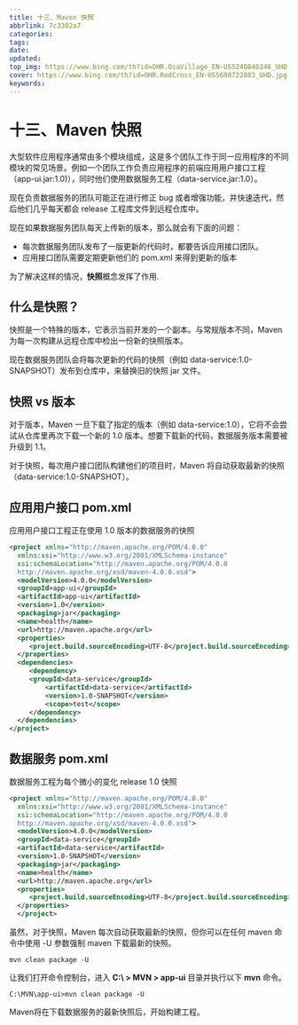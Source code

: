 ```yaml
---
title: 十三、Maven 快照
abbrlink: 7c3302a7
categories: 
tags: 
date: 
updated: 
top_img: https://www.bing.com/th?id=OHR.OiaVillage_EN-US5240840248_UHD.jpg
cover: https://www.bing.com/th?id=OHR.RedCross_EN-US5698722803_UHD.jpg
keywords: 
---
```

# 十三、Maven 快照

大型软件应用程序通常由多个模块组成，这是多个团队工作于同一应用程序的不同模块的常见场景。例如一个团队工作负责应用程序的前端应用用户接口工程（app-ui.jar:1.0)），同时他们使用数据服务工程（data-service.jar:1.0）。

现在负责数据服务的团队可能正在进行修正 bug 或者增强功能，并快速迭代，然后他们几乎每天都会 release 工程库文件到远程仓库中。

现在如果数据服务团队每天上传新的版本，那么就会有下面的问题：

- 每次数据服务团队发布了一版更新的代码时，都要告诉应用接口团队。
- 应用接口团队需要定期更新他们的 pom.xml 来得到更新的版本

为了解决这样的情况，**快照**概念发挥了作用.

## 什么是快照？

快照是一个特殊的版本，它表示当前开发的一个副本。与常规版本不同，Maven 为每一次构建从远程仓库中检出一份新的快照版本。

现在数据服务团队会将每次更新的代码的快照（例如 data-service:1.0-SNAPSHOT）发布到仓库中，来替换旧的快照 jar 文件。

## 快照 vs 版本

对于版本，Maven 一旦下载了指定的版本（例如 data-service:1.0），它将不会尝试从仓库里再次下载一个新的 1.0 版本。想要下载新的代码，数据服务版本需要被升级到 1.1。

对于快照，每次用户接口团队构建他们的项目时，Maven 将自动获取最新的快照（data-service:1.0-SNAPSHOT）。

## 应用用户接口 pom.xml

应用用户接口工程正在使用 1.0 版本的数据服务的快照

```xml
<project xmlns="http://maven.apache.org/POM/4.0.0" 
  xmlns:xsi="http://www.w3.org/2001/XMLSchema-instance"
  xsi:schemaLocation="http://maven.apache.org/POM/4.0.0 
  http://maven.apache.org/xsd/maven-4.0.0.xsd">
  <modelVersion>4.0.0</modelVersion>
  <groupId>app-ui</groupId>
  <artifactId>app-ui</artifactId>
  <version>1.0</version>
  <packaging>jar</packaging>
  <name>health</name>
  <url>http://maven.apache.org</url>
  <properties>
     <project.build.sourceEncoding>UTF-8</project.build.sourceEncoding>
  </properties>
  <dependencies>
     <dependency>
     <groupId>data-service</groupId>
         <artifactId>data-service</artifactId>
         <version>1.0-SNAPSHOT</version>
         <scope>test</scope>
     </dependency>
  </dependencies>
</project>
```

## 数据服务 pom.xml

数据服务工程为每个微小的变化 release 1.0 快照

```xml
<project xmlns="http://maven.apache.org/POM/4.0.0" 
  xmlns:xsi="http://www.w3.org/2001/XMLSchema-instance"
  xsi:schemaLocation="http://maven.apache.org/POM/4.0.0 
  http://maven.apache.org/xsd/maven-4.0.0.xsd">
  <modelVersion>4.0.0</modelVersion>
  <groupId>data-service</groupId>
  <artifactId>data-service</artifactId>
  <version>1.0-SNAPSHOT</version>
  <packaging>jar</packaging>
  <name>health</name>
  <url>http://maven.apache.org</url>
  <properties>
     <project.build.sourceEncoding>UTF-8</project.build.sourceEncoding>
  </properties>
  </project>
```

虽然，对于快照，Maven 每次自动获取最新的快照，但你可以在任何 maven 命令中使用 -U 参数强制 maven 下载最新的快照。

```
mvn clean package -U
```

让我们打开命令控制台，进入 **C:\ > MVN > app-ui** 目录并执行以下 **mvn** 命令。

```
C:\MVN\app-ui>mvn clean package -U
```

Maven将在下载数据服务的最新快照后，开始构建工程。